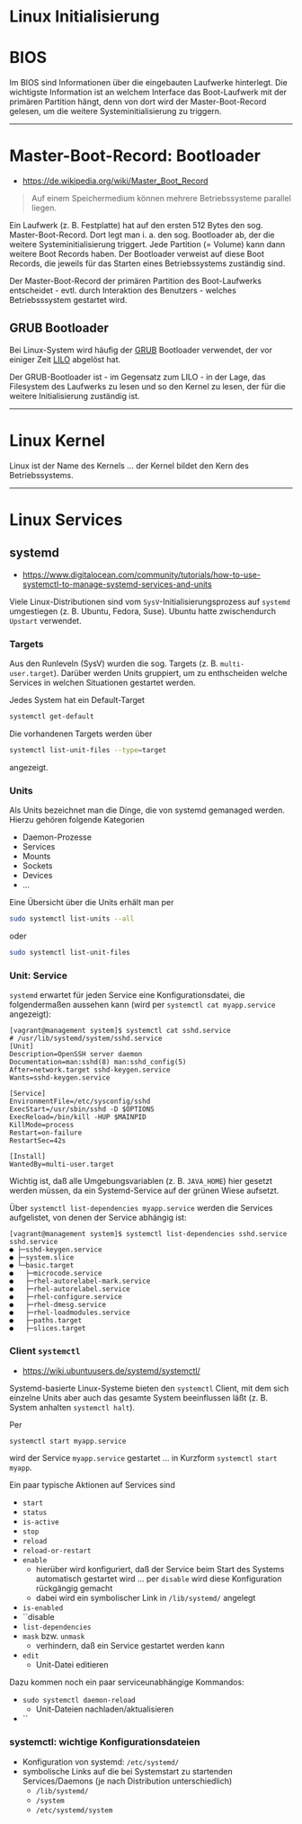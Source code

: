 # Linux Initialisierung
# BIOS
Im BIOS sind Informationen über die eingebauten Laufwerke hinterlegt. Die wichtigste Information ist an welchem Interface das Boot-Laufwerk mit der primären Partition hängt, denn von dort wird der Master-Boot-Record gelesen, um die weitere Systeminitialisierung zu triggern.

---

# Master-Boot-Record: Bootloader
* https://de.wikipedia.org/wiki/Master_Boot_Record

> Auf einem Speichermedium können mehrere Betriebssysteme parallel liegen.

Ein Laufwerk (z. B. Festplatte) hat auf den ersten 512 Bytes den sog. Master-Boot-Record. Dort legt man i. a.  den sog. Bootloader ab, der die weitere Systeminitialisierung triggert. Jede Partition (= Volume) kann dann weitere Boot Records haben. Der Bootloader verweist auf diese Boot Records, die jeweils für das Starten eines Betriebssystems zuständig sind.

Der Master-Boot-Record der primären Partition des Boot-Laufwerks entscheidet - evtl. durch Interaktion des Benutzers - welches Betriebsssystem gestartet wird.

## GRUB Bootloader
Bei Linux-System wird häufig der [GRUB](https://de.wikipedia.org/wiki/Grand_Unified_Bootloader) Bootloader verwendet, der vor einiger Zeit [LILO](https://de.wikipedia.org/wiki/Linux_Loader) abgelöst hat.

Der GRUB-Bootloader ist - im Gegensatz zum LILO - in der Lage, das Filesystem des Laufwerks zu lesen und so den Kernel zu lesen, der für die weitere Initialisierung zuständig ist.

---

# Linux Kernel
Linux ist der Name des Kernels ... der Kernel bildet den Kern des Betriebssystems.

---
# Linux Services
## systemd
* https://www.digitalocean.com/community/tutorials/how-to-use-systemctl-to-manage-systemd-services-and-units

Viele Linux-Distributionen sind vom ``SysV``-Initialisierungsprozess auf ``systemd`` umgestiegen (z. B. Ubuntu, Fedora, Suse). Ubuntu hatte zwischendurch ``Upstart`` verwendet.

### Targets
Aus den Runleveln (SysV) wurden die sog. Targets (z. B. ``multi-user.target``). Darüber werden Units gruppiert, um zu enthscheiden welche Services in welchen Situationen gestartet werden.

Jedes System hat ein Default-Target

```bash
systemctl get-default
```

Die vorhandenen Targets werden über

```bash
systemctl list-unit-files --type=target
```

angezeigt.

### Units
Als Units bezeichnet man die Dinge, die von systemd gemanaged werden. Hierzu gehören folgende Kategorien

* Daemon-Prozesse
* Services
* Mounts
* Sockets
* Devices
* ...

Eine Übersicht über die Units erhält man per

```bash
sudo systemctl list-units --all
```

oder

```bash
sudo systemctl list-unit-files
```

### Unit: Service
``systemd`` erwartet für jeden Service eine Konfigurationsdatei, die folgendermaßen aussehen kann (wird per ``systemctl cat myapp.service`` angezeigt):

    [vagrant@management system]$ systemctl cat sshd.service
    # /usr/lib/systemd/system/sshd.service
    [Unit]
    Description=OpenSSH server daemon
    Documentation=man:sshd(8) man:sshd_config(5)
    After=network.target sshd-keygen.service
    Wants=sshd-keygen.service

    [Service]
    EnvironmentFile=/etc/sysconfig/sshd
    ExecStart=/usr/sbin/sshd -D $OPTIONS
    ExecReload=/bin/kill -HUP $MAINPID
    KillMode=process
    Restart=on-failure
    RestartSec=42s

    [Install]
    WantedBy=multi-user.target

Wichtig ist, daß alle Umgebungsvariablen (z. B. ``JAVA_HOME``) hier gesetzt werden müssen, da ein Systemd-Service auf der grünen Wiese aufsetzt.

Über ``systemctl list-dependencies myapp.service`` werden die Services aufgelistet, von denen der Service abhängig ist:

    [vagrant@management system]$ systemctl list-dependencies sshd.service
    sshd.service
    ● ├─sshd-keygen.service
    ● ├─system.slice
    ● └─basic.target
    ●   ├─microcode.service
    ●   ├─rhel-autorelabel-mark.service
    ●   ├─rhel-autorelabel.service
    ●   ├─rhel-configure.service
    ●   ├─rhel-dmesg.service
    ●   ├─rhel-loadmodules.service
    ●   ├─paths.target
    ●   ├─slices.target


### Client ``systemctl``
* https://wiki.ubuntuusers.de/systemd/systemctl/

Systemd-basierte Linux-Systeme bieten den ``systemctl`` Client, mit dem sich einzelne Units aber auch das gesamte System beeinflussen läßt (z. B. System anhalten ``systemctl halt``).

Per 

```bash
systemctl start myapp.service
```

wird der Service ``myapp.service`` gestartet ... in Kurzform ``systemctl start myapp``.

Ein paar typische Aktionen auf Services sind

* ``start``
* ``status``
* ``is-active``
* ``stop``
* ``reload``
* ``reload-or-restart``
* ``enable``
  * hierüber wird konfiguriert, daß der Service beim Start des Systems automatisch gestartet wird ... per ``disable`` wird diese Konfiguration rückgängig gemacht
  * dabei wird ein symbolischer Link in ``/lib/systemd/`` angelegt
* ``is-enabled``
* ``disable
* ``list-dependencies``
* ``mask`` bzw. ``unmask``
  * verhindern, daß ein Service gestartet werden kann
* ``edit``
  * Unit-Datei editieren

Dazu kommen noch ein paar serviceunabhängige Kommandos:

* ``sudo systemctl daemon-reload``
  * Unit-Dateien nachladen/aktualisieren
* ``

### systemctl: wichtige Konfigurationsdateien
* Konfiguration von systemd: ``/etc/systemd/``
* symbolische Links auf die bei Systemstart zu startenden Services/Daemons (je nach Distribution unterschiedlich)
  * ``/lib/systemd/``
  * ``/system``
  * ``/etc/systemd/system``

